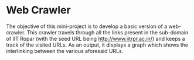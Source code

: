 # Web Crawler

The objective of this mini-project is to develop a basic version of a web-crawler. This crawler travels through all the links present in the sub-domain of IIT Ropar (with the seed URL being http://www.iitrpr.ac.in/) and keeps a track of the visited URLs. As an output, it displays a graph which shows the interlinking between the various aforesaid URLs.
